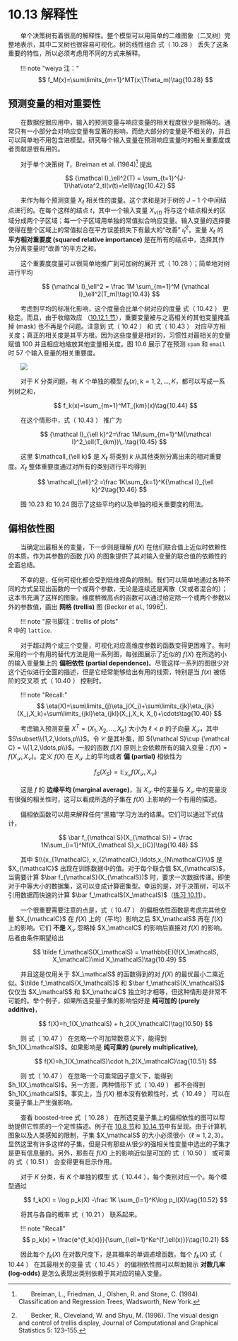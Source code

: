 # 10.13 解释性

<style>p{text-indent:2em;2}</style>

单个决策树有着很高的解释性。整个模型可以用简单的二维图象（二叉树）完整地表示，其中二叉树也很容易可视化。树的线性组合 式（ 10.28 ） 丢失了这条重要的特性，所以必须考虑用不同的方式来解释。

!!! note "weiya 注："
    $$
    f_M(x)=\sum\limits_{m=1}^MT(x;\Theta_m)\tag{10.28}
    $$

## 预测变量的相对重要性

在数据挖掘应用中，输入的预测变量与响应变量的相关程度很少是相等的。通常只有一小部分会对响应变量有显著的影响，而绝大部分的变量是不相关的，并且可以简单地不用包含进模型。研究每个输入变量在预测响应变量时的相关重要度或者贡献是很有用的。

对于单个决策树 $T$，Breiman et al. (1984)[^1] 提出

$$
{\mathcal I}_\ell^2(T) = \sum_{t=1}^{J-1}\hat\iota^2_tI(v(t)=\ell)\tag{10.42}
$$

来作为每个预测变量 $X_\ell$ 相关性的度量。这个求和是对于树的 $J-1$ 个中间结点进行的。在每个这样的结点 $t$，其中一个输入变量 $X_{v(t)}$ 将与这个结点相关的区域分成两个子区域；每一个子区域用单独的常值拟合响应变量。输入变量的选择要使得在整个区域上的常值拟合在平方误差损失下有最大的“改善” $\hat\iota_t^2$。变量 $X_\ell$ 的 **平方相对重要度 (squared relative importance)** 是在所有的结点中，选择其作为分离变量时“改善”的平方之和。

[^1]: Breiman, L., Friedman, J., Olshen, R. and Stone, C. (1984). Classification and Regression Trees, Wadsworth, New York.

这个重要度度量可以很简单地推广到可加树的展开 式（ 10.28 ）；简单地对树进行平均

$$
{\mathcal I}_\ell^2 = \frac 1M \sum_{m=1}^M {\mathcal I}_\ell^2(T_m)\tag{10.43}
$$

考虑到平均的标准化影响，这个度量会比单个树对应的度量 式（ 10.42 ） 更稳定。而且，由于收缩效应 （[10.12.1 节](10.12-Regularization/index.html)），重要变量被与之高相关的其他变量掩盖掉 (mask) 也不再是个问题。注意到 式（ 10.42 ） 和 式（ 10.43 ） 对应平方相关度；真正的相关度是其平方根。因为这些度量是相对的，习惯性对最相关的变量赋值 100 并且相应地缩放其他变量相关度。图 10.6 展示了在预测 `spam` 和 `email` 时 57 个输入变量的相关重要度。

![](../img/10/fig10.6.png)

对于 $K$ 分类问题，有 $K$ 个单独的模型 $f_k(x),k=1,2,\ldots,K$，都可以写成一系列树之和，

$$
f_k(x)=\sum_{m=1}^MT_{km}(x)\tag{10.44}
$$

在这个情形中，式（ 10.43 ） 推广为

$$
{\mathcal I}_{\ell k}^2=\frac 1M\sum_{m=1}^M{\mathcal I}^2_\ell(T_{km})\,.\tag{10.45}
$$

这里 $\mathcalI_{\ell k}$ 是 $X_\ell$ 将类别 $k$ 从其他类别分离出来的相对重要度。$X_\ell$ 整体重要度通过对所有的类别进行平均得到

$$
\mathcalI_{\ell}^2 =\frac 1K\sum_{k=1}^K{\mathcal I}_{\ell k}^2\tag{10.46}
$$

图 10.23 和 10.24 图示了这些平均的以及单独的相关重要度的用法。

## 偏相依性图

当确定出最相关的变量，下一步则是理解 $f(X)$ 在他们联合值上近似时依赖性的本质。作为其参数的函数 $f(X)$ 的图象提供了其对输入变量的联合值的依赖性的全面总结。

不幸的是，任何可视化都会受到低维视角的限制。我们可以简单地通过各种不同的方式呈现出函数的一个或两个参数，无论是连续还是离散（又或者混合的）；这本书充满了这样的图象。维度稍微高点的函数可以通过给定除一个或两个参数以外的参数值，画出 **网格 (trellis)** 图 (Becker et al., 1996[^2]).

[^2]: Becker, R., Cleveland, W. and Shyu, M. (1996). The visual design and control of trellis display, Journal of Computational and Graphical Statistics 5: 123–155.

!!! note "原书脚注：trellis of plots"  
    R 中的 `lattice`.

对于超过两个或三个变量，可视化对应高维度参数的函数变得更困难了。有时采用的一个有用的替代方法是用一系列图，每张图展示了近似的 $f(X)$ 在所选的小的输入变量集上的 **偏相依性 (partial dependence)**。尽管这样一系列的图很少对这个近似进行全面的描述，但是它经常能够给出有用的线索，特别是当 $f(x)$ 被低阶的交叉项 式（ 10.40 ） 控制时。

!!! note "Recall:"
    $$
    \eta(X)=\sum\limits_{j}\eta_j(X_j)+\sum\limits_{jk}\eta_{jk}(X_j,X_k)+\sum\limits_{jkl}\eta_{jkl}(X_j,X_k, X_l)+\cdots\tag{10.40}
    $$

考虑输入预测变量 $X^T=(X_1,X_2,\ldots,X_p)$ 大小为 $\ell < p$ 的子向量 $X_{\mathcal S}$，其中 $S\subset\\{1,2,\ldots,p\\}$。令 $\mathcal C$ 是其补集，即 ${\mathcal S}\cup {\mathcal C} = \\{1,2,\ldots,p\\}$。一般的函数 $f(X)$ 原则上会依赖所有的输入变量：$f(X)=f(X_{\mathcal S}, X_{\mathcal C})$。定义 $f(X)$ 在 $X_{\mathcal S}$ 上的平均或者 **偏 (partial)** 相依性为

$$
f_S(X_S)=\mathbb{E}_{X_{\mathcal C}}f(X_{\mathcal S}, X_{\mathcal C})\tag{10.47}
$$

这是 $f$ 的 **边缘平均 (marginal average)**，当 $X_{\mathcal S}$ 中的变量与 $X_{\mathcal C}$ 中的变量没有很强的相关性时，这可以看成所选的子集在 $f(X)$ 上影响的一个有用的描述。

偏相依函数可以用来解释任何“黑箱”学习方法的结果。它们可以通过下式估计，

$$
\bar f_{\mathcal S}(X_{\mathcal S}) = \frac 1N\sum_{i=1}^Nf(X_{\mathcal S},x_{iC})\tag{10.48}
$$

其中 $\\{x_{1\mathcalC}, x_{2\mathcalC},\ldots,x_{N\mathcalC}\\}$ 是 $X_{\mathcalC}$ 出现在训练数据中的值。对于每个联合值 $X_{\mathcalS}$，当需要计算 $\bar f_{\mathcalS}(X_{\mathcalS})$ 时，要求一次数据传递。即使对于中等大小的数据集，这可以变成计算密集型。幸运的是，对于决策树，可以不引用数据而快速的计算 $\bar f_\mathcalS(X_\mathcalS)$（[练习 10.11](https://github.com/szcf-weiya/ESL-CN/issues/168)）。

一个很重要需要注意的点是，式（ 10.47 ） 的偏相依性函数是考虑完其他变量 $X_{\mathcalC}$ 在 $f(X)$ 上的（平均）影响之后 $X_\mathcalS$ 再在 $f(X)$ 上的影响。它们 **不是** $X_{\mathcal S}$ 忽略掉 $X_\mathcalC$ 的影响后直接对 $f(X)$ 的影响。后者由条件期望给出

$$
\tilde f_\mathcalS(X_\mathcalS) = \mathbb{E}(f(X_\mathcalS, X_\mathcalC)\mid X_\mathcalS)\tag{10.49}
$$

并且这是仅用关于 $X_\mathcalS$ 的函数得到的对 $f(X)$ 的最优最小二乘近似。$\tilde f_\mathcalS(X_\mathcalS)$ 和 $\bar f_\mathcalS(X_\mathcalS)$ 仅仅当 $X_\mathcalS$ 和 $X_\mathcalC$ 独立时才相等，但这种情形是非常不可能的。举个例子，如果所选变量子集的影响恰好是 **纯可加的 (purely additive)**，

$$
f(X)=h_1(X_\mathcalS) + h_2(X_\mathcalC)\tag{10.50}
$$

则 式（ 10.47 ） 在忽略一个可加常数意义下，能得到 $h_1(X_\mathcalS)$。如果影响是 **纯可乘的 (purely multiplicative)**,

$$
f(X)=h_1(X_\mathcalS)\cdot h_2(X_\mathcalC)\tag{10.51}
$$

则 式（ 10.47 ） 在忽略一个可乘常因子意义下，能得到 $h_1(X_\mathcalS)$。另一方面，两种情形下 式（ 10.49 ） 都不会得到 $h_1(X_\mathcalS)$。事实上，当 $f(X)$ 根本没有依赖性时，式（ 10.49 ） 可以在变量子集上产生强影响。

查看 boosted-tree 式（ 10.28 ） 在所选变量子集上的偏相依性的图可以帮助提供它性质的一个定性描述。例子在 [10.8 节](10.8-Spam-Data/index.html)和 [10.14 节](10.14-Illustrations/index.html)中有呈现。由于计算机图象以及人类感知的限制，子集 $X_\mathcalS$ 的大小必须很小（$\ell\approx 1,2,3$）。显然这里有许多这样的子集，但是只有那些从很少的强相关性变量中选出的子集才是更有信息量的。另外，那些在 $f(X)$ 上的影响近似是可加的 式（ 10.50 ） 或可乘的 式（ 10.51 ） 会变得更有启示作用。

对于 $K$ 分类，有 $K$ 个单独的模型 式（ 10.44 ），每个类别对应一个。每个模型通过

$$
f_k(X) = \log p_k(X) -\frac 1K \sum_{l=1}^K\log p_l(X)\tag{10.52}
$$

将其与各自的概率 式（ 10.21 ） 联系起来。

!!! note "Recall"
    $$
    p_k(x) = \frac{e^{f_k(x)}}{\sum_{\ell=1}^Ke^{f_\ell(x)}}\tag{10.21}
    $$

因此每个 $f_k(X)$ 在对数尺度下，是其概率的单调递增函数。每个 $f_k(X)$ 式（ 10.44 ） 在其最相关的变量 式（ 10.45 ） 的偏相依性图可以帮助揭示 **对数几率 (log-odds)** 是怎么表现出类别依赖于其对应的输入变量。

